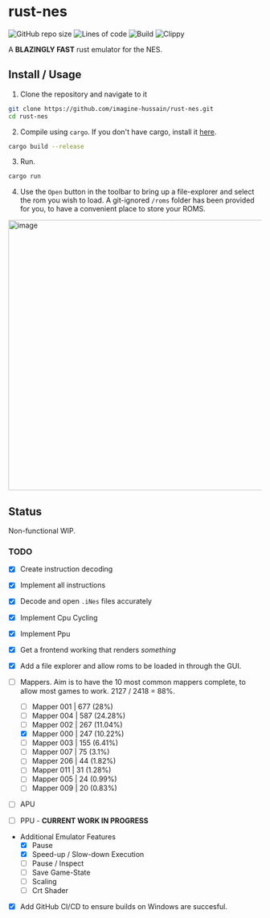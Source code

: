# rust-nes

![GitHub repo size](https://img.shields.io/github/repo-size/imagine-hussain/rust-nes)
![Lines of code](https://img.shields.io/tokei/lines/github/imagine-hussain/rust-nes)
![Build](https://img.shields.io/github/actions/workflow/status/imagine-hussain/rust-nes/build.yml)
![Clippy](https://img.shields.io/github/actions/workflow/status/imagine-hussain/rust-nes/build.yml?label=clippy)


A **BLAZINGLY FAST** rust emulator for the NES.

## Install / Usage

1. Clone the repository and navigate to it

```bash
git clone https://github.com/imagine-hussain/rust-nes.git
cd rust-nes
```

2. Compile using `cargo`. If you don't have cargo, install it [here](https://doc.rust-lang.org/cargo/getting-started/installation.html).

```bash
cargo build --release
```

3. Run.
```bash
cargo run
```

4. Use the `Open` button in the toolbar to bring up a file-explorer and select the rom you wish to load. A git-ignored `/roms` folder has been provided for you, to have a convenient place to store your ROMS.

<img width="538" alt="image" src="https://user-images.githubusercontent.com/93496985/218387295-bd5b08e6-ff58-43ef-9f86-703fb208a7e8.png">



## Status

Non-functional WIP.

### TODO

- [x] Create instruction decoding
- [x] Implement all instructions
- [x] Decode and open `.iNes` files accurately
- [x] Implement Cpu Cycling
- [x] Implement Ppu
- [x] Get a frontend working that renders *something*
- [x] Add a file explorer and allow roms to be loaded in through the GUI.

- [ ] Mappers. Aim is to have the 10 most common mappers complete, to allow
most games to work. 2127 / 2418 = 88%.
    - [ ] Mapper 001 | 677 (28%)
    - [ ] Mapper 004 | 587 (24.28%)
    - [ ] Mapper 002 | 267 (11.04%)
    - [x] Mapper 000 | 247 (10.22%)
    - [ ] Mapper 003 | 155 (6.41%)
    - [ ] Mapper 007 | 75  (3.1%)
    - [ ] Mapper 206 | 44  (1.82%)
    - [ ] Mapper 011 | 31  (1.28%)
    - [ ] Mapper 005 | 24  (0.99%)
    - [ ] Mapper 009 | 20  (0.83%)

- [ ] APU
- [ ] PPU - **CURRENT WORK IN PROGRESS**

- Additional Emulator Features
    - [x] Pause
    - [x] Speed-up / Slow-down Execution
    - [ ] Pause / Inspect
    - [ ] Save Game-State
    - [ ] Scaling
    - [ ] Crt Shader

- [x] Add GitHub CI/CD to ensure builds on Windows are succesful.

